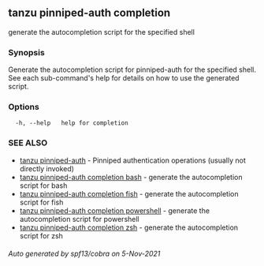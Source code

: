 ## tanzu pinniped-auth completion

generate the autocompletion script for the specified shell

### Synopsis


Generate the autocompletion script for pinniped-auth for the specified shell.
See each sub-command's help for details on how to use the generated script.


### Options

```
  -h, --help   help for completion
```

### SEE ALSO

* [tanzu pinniped-auth](tanzu_pinniped-auth.md)	 - Pinniped authentication operations (usually not directly invoked)
* [tanzu pinniped-auth completion bash](tanzu_pinniped-auth_completion_bash.md)	 - generate the autocompletion script for bash
* [tanzu pinniped-auth completion fish](tanzu_pinniped-auth_completion_fish.md)	 - generate the autocompletion script for fish
* [tanzu pinniped-auth completion powershell](tanzu_pinniped-auth_completion_powershell.md)	 - generate the autocompletion script for powershell
* [tanzu pinniped-auth completion zsh](tanzu_pinniped-auth_completion_zsh.md)	 - generate the autocompletion script for zsh

###### Auto generated by spf13/cobra on 5-Nov-2021
